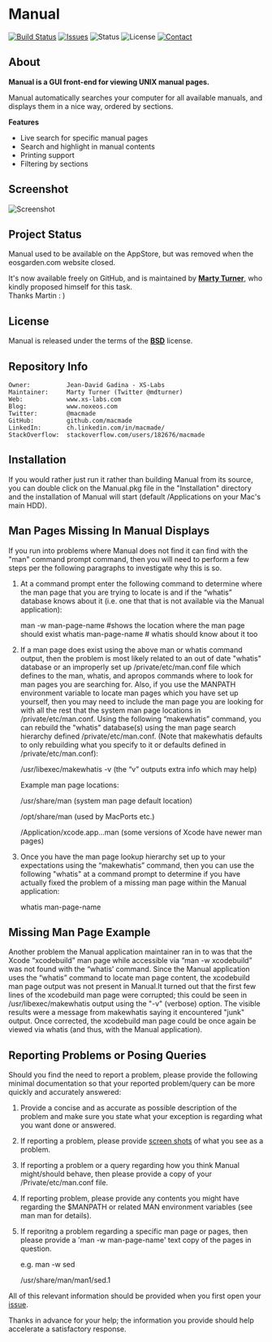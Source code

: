 Manual
======

[![Build Status](https://img.shields.io/travis/macmade/Manual.svg?branch=master&style=flat)](https://travis-ci.org/macmade/Manual)
[![Issues](http://img.shields.io/github/issues/macmade/Manual.svg?style=flat)](https://github.com/macmade/Manual/issues)
![Status](https://img.shields.io/badge/status-active-brightgreen.svg?style=flat)
![License](https://img.shields.io/badge/license-bsd-brightgreen.svg?style=flat)
[![Contact](https://img.shields.io/badge/contact-@macmade-blue.svg?style=flat)](https://twitter.com/macmade)

About
-----

**Manual is a GUI front-end for viewing UNIX manual pages.**

Manual automatically searches your computer for all available manuals, and displays them in a nice way, ordered by sections.

**Features**
 - Live search for specific manual pages
 - Search and highlight in manual contents
 - Printing support
 - Filtering by sections

Screenshot
----------

![Screenshot](http://www.xs-labs.com/uploads/image/misc/manual.png)

Project Status
--------------

Manual used to be available on the AppStore, but was removed when the eosgarden.com website closed.

It's now available freely on GitHub, and is maintained by [**Marty Turner**](http://www.linkedin.com/in/martyturner), who kindly proposed himself for this task.  
Thanks Martin : )

License
-------

Manual is released under the terms of the [**BSD**](http://en.wikipedia.org/wiki/BSD_licenses) license.

Repository Info
----------------

    Owner:			Jean-David Gadina - XS-Labs
    Maintainer:		Marty Turner (Twitter @mdturner)
    Web:			www.xs-labs.com
    Blog:			www.noxeos.com
    Twitter:		@macmade
    GitHub:			github.com/macmade
    LinkedIn:		ch.linkedin.com/in/macmade/
    StackOverflow:	stackoverflow.com/users/182676/macmade

Installation
------------
If you would rather just run it rather than building Manual from its source, you can double click on the Manual.pkg file in the "Installation" directory and the installation of Manual will start (default /Applications on your Mac's main HDD). 

Man Pages Missing In Manual Displays
--------------------------------------------------------

If you run into problems where Manual does not find it can find with the "man"  command prompt  command, then you will need to perform a few steps per the following paragraphs to investigate why this is so.

1. At a command prompt enter the following command to determine where the man page that you are trying to locate is and if the “whatis” database knows about it (i.e. one that that is not available via the Manual application):

    man -w man-page-name  #shows the location where the man page should exist
    whatis man-page-name   # whatis should know about it too

2. If a man page does exist using the above man or whatis command output, then the problem is most likely related to an out of date "whatis" database or an improperly set up /private/etc/man.conf file which defines to the man, whatis, and apropos commands where to look for man pages you are searching for. Also, if you use the MANPATH environment variable to locate man pages which you have set up yourself, then you may need to include the man page you are looking for with all the rest that the system man page locations in /private/etc/man.conf. Using the following “makewhatis” command, you can rebuild the "whatis" database(s) using the man page search hierarchy defined /private/etc/man.conf. (Note that makewhatis defaults to only rebuilding what you specify to it or defaults defined in /private/etc/man.conf):
    
    /usr/libexec/makewhatis -v (the “v” outputs extra info which may help)

    Example man page locations:<p>
    /usr/share/man  (system man page default location)<p>
    /opt/share/man  (used by MacPorts etc.)<p>
    /Application/xcode.app…man (some versions of Xcode have newer man pages)

3. Once you have the man page lookup hierarchy set up to your expectations using the “makewhatis” command, then you can use the following "whatis"  at a command prompt to determine if you have actually fixed the problem of a missing man page within the Manual application:

    whatis man-page-name


Missing Man Page Example
---------------------------------------
Another problem the Manual application maintainer ran in to was that the Xcode “xcodebuild” man page while accessible via “man -w xcodebuild” was not found with the “whatis’ command. Since the Manual application uses the “whatis” command to locate man page content, the xcodebuild man page output was not present in Manual.It turned out that the first few lines of the xcodebuild man page were corrupted; this could be seen in /usr/libexec/makewhatis output using the "-v" (verbose) option. The visible results were a message from makewhatis saying it encountered "junk" output. Once corrected, the xcodebuild man page could be once again be viewed via whatis (and thus, with the Manual application).

Reporting Problems or Posing Queries 
----------------------------
Should you find the need to report a problem, please provide the following minimal documentation so that your reported problem/query can be more quickly and accurately answered:

1. Provide a concise and as accurate as possible description of the problem and make sure you state what your exception is regarding what you want done or answered.

2. If reporting a problem, please provide [screen shots](http://support.apple.com/kb/ht5775) of what you see as a problem. 

3. If reporting a problem or a query regarding how you think Manual might/should behave, then please provide a copy of your /Private/etc/man.conf file.

4. If reporting problem, please provide any contents you might have regarding the $MANPATH or related MAN environment variables (see man man for details).

5. If reporitng a problem regarding a specific man page  or pages, then please provide a 'man -w man-page-name' text copy of the pages in question. 

    e.g. man -w sed<p>
    /usr/share/man/man1/sed.1
    
All of this relevant information should be provided when you first open your [issue](https://github.com/macmade/Manual/issues). 

Thanks in advance for your help; the information you provide should help accelerate a satisfactory response. 
